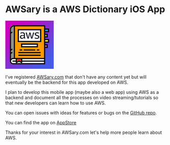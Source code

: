 # AWSary is a AWS Dictionary iOS App


![AWSary Logo](https://raw.githubusercontent.com/tigpt/AWSary/main/ios/logo/icon-logo_152_color.png)

I've registered [AWSary.com](https://AWSary.com) that don't have any content yet but will eventually be the backend for this app developed on AWS.

I plan to develop this mobile app (maybe also a web app) using AWS as a backend and document all the processes on video streaming/tutorials so that new developers can learn how to use AWS.

You can open issues with ideas for features or bugs on the [GitHub repo](https://github.com/tigpt/awsary-ios).

You can find the app on [AppStore](https://apps.apple.com/us/app/awsary-aws-dictionary/id1634871091?uo=2)

Thanks for your interest in AWSary.com let's help more people learn about AWS.
